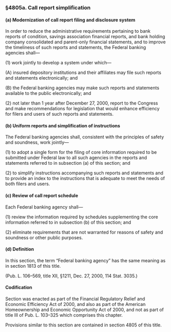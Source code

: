 ### §4805a. Call report simplification ###

#### (a) Modernization of call report filing and disclosure system ####

In order to reduce the administrative requirements pertaining to bank reports of condition, savings association financial reports, and bank holding company consolidated and parent-only financial statements, and to improve the timeliness of such reports and statements, the Federal banking agencies shall—

(1) work jointly to develop a system under which—

(A) insured depository institutions and their affiliates may file such reports and statements electronically; and

(B) the Federal banking agencies may make such reports and statements available to the public electronically; and

(2) not later than 1 year after December 27, 2000, report to the Congress and make recommendations for legislation that would enhance efficiency for filers and users of such reports and statements.

#### (b) Uniform reports and simplification of instructions ####

The Federal banking agencies shall, consistent with the principles of safety and soundness, work jointly—

(1) to adopt a single form for the filing of core information required to be submitted under Federal law to all such agencies in the reports and statements referred to in subsection (a) of this section; and

(2) to simplify instructions accompanying such reports and statements and to provide an index to the instructions that is adequate to meet the needs of both filers and users.

#### (c) Review of call report schedule ####

Each Federal banking agency shall—

(1) review the information required by schedules supplementing the core information referred to in subsection (b) of this section; and

(2) eliminate requirements that are not warranted for reasons of safety and soundness or other public purposes.

#### (d) Definition ####

In this section, the term “Federal banking agency” has the same meaning as in section 1813 of this title.

(Pub. L. 106–569, title XII, §1211, Dec. 27, 2000, 114 Stat. 3035.)

#### Codification ####

Section was enacted as part of the Financial Regulatory Relief and Economic Efficiency Act of 2000, and also as part of the American Homeownership and Economic Opportunity Act of 2000, and not as part of title III of Pub. L. 103–325 which comprises this chapter.

Provisions similar to this section are contained in section 4805 of this title.